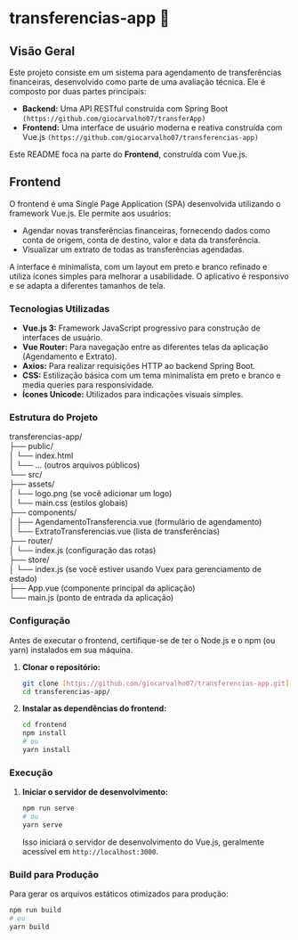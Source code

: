 # transferencias-app 📲

## Visão Geral

Este projeto consiste em um sistema para agendamento de transferências financeiras, desenvolvido como parte de uma avaliação técnica. Ele é composto por duas partes principais:

-   **Backend:** Uma API RESTful construída com Spring Boot ```(https://github.com/giocarvalho07/transferApp)```
-   **Frontend:** Uma interface de usuário moderna e reativa construída com Vue.js ```(https://github.com/giocarvalho07/transferencias-app)```

Este README foca na parte do **Frontend**, construída com Vue.js.

## Frontend

O frontend é uma Single Page Application (SPA) desenvolvida utilizando o framework Vue.js. Ele permite aos usuários:

-   Agendar novas transferências financeiras, fornecendo dados como conta de origem, conta de destino, valor e data da transferência.
-   Visualizar um extrato de todas as transferências agendadas.

A interface é minimalista, com um layout em preto e branco refinado e utiliza ícones simples para melhorar a usabilidade. O aplicativo é responsivo e se adapta a diferentes tamanhos de tela.

### Tecnologias Utilizadas

-   **Vue.js 3:** Framework JavaScript progressivo para construção de interfaces de usuário.
-   **Vue Router:** Para navegação entre as diferentes telas da aplicação (Agendamento e Extrato).
-   **Axios:** Para realizar requisições HTTP ao backend Spring Boot.
-   **CSS:** Estilização básica com um tema minimalista em preto e branco e media queries para responsividade.
-   **Ícones Unicode:** Utilizados para indicações visuais simples.

### Estrutura do Projeto

transferencias-app/  </br>
├── public/ </br>
│   └── index.html </br>
│   └── ... (outros arquivos públicos) </br>
└── src/ </br>
├── assets/ </br>
│   └── logo.png (se você adicionar um logo) </br>
│   └── main.css (estilos globais) </br>
├── components/ </br>
│   ├── AgendamentoTransferencia.vue (formulário de agendamento) </br>
│   └── ExtratoTransferencias.vue (lista de transferências) </br>
├── router/ </br>
│   └── index.js (configuração das rotas) </br>
├── store/ </br>
│   └── index.js (se você estiver usando Vuex para gerenciamento de estado) </br>
├── App.vue (componente principal da aplicação) </br>
└── main.js (ponto de entrada da aplicação) </br>

### Configuração

Antes de executar o frontend, certifique-se de ter o Node.js e o npm (ou yarn) instalados em sua máquina.

1.  **Clonar o repositório:**

    ```bash
    git clone [https://github.com/giocarvalho07/transferencias-app.git](https://github.com/giocarvalho07/transferencias-app.git)
    cd transferencias-app/
    ```

2.  **Instalar as dependências do frontend:**

    ```bash
    cd frontend
    npm install
    # ou
    yarn install
    ```

### Execução

1.  **Iniciar o servidor de desenvolvimento:**

    ```bash
    npm run serve
    # ou
    yarn serve
    ```

    Isso iniciará o servidor de desenvolvimento do Vue.js, geralmente acessível em `http://localhost:3000`.

### Build para Produção

Para gerar os arquivos estáticos otimizados para produção:

```bash
npm run build
# ou
yarn build
